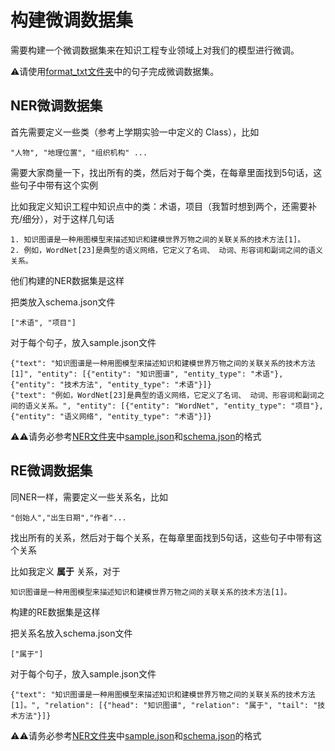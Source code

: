 # 构建微调数据集

需要构建一个微调数据集来在知识工程专业领域上对我们的模型进行微调。

⚠️请使用[format_txt文件夹](./format_txt/)中的句子完成微调数据集。


## NER微调数据集

首先需要定义一些类（参考上学期实验一中定义的 Class），比如

```
"人物", "地理位置", "组织机构" ...
```

需要大家商量一下，找出所有的类，然后对于每个类，在每章里面找到5句话，这些句子中带有这个实例

比如我定义知识工程中知识点中的类：术语，项目（我暂时想到两个，还需要补充/细分），对于这样几句话

```
1. 知识图谱是一种用图模型来描述知识和建模世界万物之间的关联关系的技术方法[1]。
2. 例如，WordNet[23]是典型的语义网络，它定义了名词、 动词、形容词和副词之间的语义关系。
```

他们构建的NER数据集是这样

把类放入schema.json文件

```
["术语", "项目"]
```

对于每个句子，放入sample.json文件

```
{"text": "知识图谱是一种用图模型来描述知识和建模世界万物之间的关联关系的技术方法[1]", "entity": [{"entity": "知识图谱", "entity_type": "术语"}, {"entity": "技术方法", "entity_type": "术语"}]}
{"text": "例如，WordNet[23]是典型的语义网络，它定义了名词、 动词、形容词和副词之间的语义关系。", "entity": [{"entity": "WordNet", "entity_type": "项目"}, {"entity": "语义网络", "entity_type": "术语"}]}
```

⚠️⚠️请务必参考[NER文件夹](../DeepKE/example/llm/InstructKGC/data/NER)中[sample.json](../DeepKE/example/llm/InstructKGC/data/NER/sample.json)和[schema.json](../DeepKE/example/llm/InstructKGC/data/NER/schema.json)的格式

## RE微调数据集

同NER一样，需要定义一些关系名，比如

```
"创始人","出生日期","作者"...
```

找出所有的关系，然后对于每个关系，在每章里面找到5句话，这些句子中带有这个关系

比如我定义 **属于** 关系，对于

```
知识图谱是一种用图模型来描述知识和建模世界万物之间的关联关系的技术方法[1]。
```

构建的RE数据集是这样

把关系名放入schema.json文件

```
["属于"]
```

对于每个句子，放入sample.json文件

```
{"text": "知识图谱是一种用图模型来描述知识和建模世界万物之间的关联关系的技术方法[1]。", "relation": [{"head": "知识图谱", "relation": "属于", "tail": "技术方法"}]}
```

⚠️⚠️请务必参考[NER文件夹](../DeepKE/example/llm/InstructKGC/data/RE)中[sample.json](../DeepKE/example/llm/InstructKGC/data/RE/sample.json)和[schema.json](../DeepKE/example/llm/InstructKGC/data/RE/schema.json)的格式